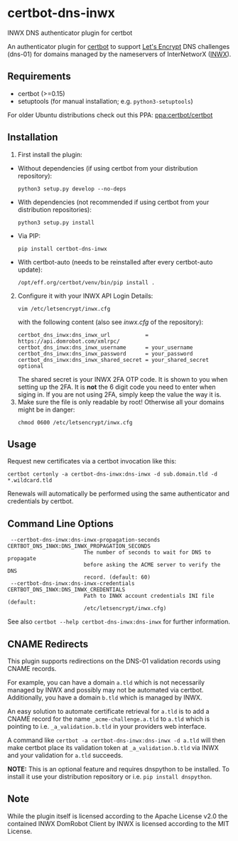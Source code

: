 # certbot-dns-inwx
INWX DNS authenticator plugin for certbot

An authenticator plugin for [certbot](https://certbot.eff.org/) to support [Let's Encrypt](https://letsencrypt.org/) DNS challenges (dns-01) for domains managed by the nameservers of InterNetworX ([INWX](https://www.inwx.com)).

## Requirements
* certbot (>=0.15)
* setuptools (for manual installation; e.g. `python3-setuptools`)

For older Ubuntu distributions check out this PPA: [ppa:certbot/certbot](https://launchpad.net/~certbot/+archive/ubuntu/certbot)

## Installation
1. First install the plugin:
 * Without dependencies (if using certbot from your distribution repository):
   ```
   python3 setup.py develop --no-deps
   ```
 * With dependencies (not recommended if using certbot from your distribution repositories):
   ```
   python3 setup.py install
   ```
 * Via PIP:
   ```
   pip install certbot-dns-inwx
   ```
 * With certbot-auto (needs to be reinstalled after every certbot-auto update):
   ```
   /opt/eff.org/certbot/venv/bin/pip install .
   ```

2. Configure it with your INWX API Login Details:
   ```
   vim /etc/letsencrypt/inwx.cfg
   ```
   with the following content (also see *inwx.cfg* of the repository):
   ```
   certbot_dns_inwx:dns_inwx_url           = https://api.domrobot.com/xmlrpc/
   certbot_dns_inwx:dns_inwx_username      = your_username
   certbot_dns_inwx:dns_inwx_password      = your_password
   certbot_dns_inwx:dns_inwx_shared_secret = your_shared_secret optional
   ```
   The shared secret is your INWX 2FA OTP code. It is shown to you when setting up the 2FA. It is **not** the 6 digit code you need to enter when siging in. If you are not using 2FA, simply keep the value the way it is.
3. Make sure the file is only readable by root! Otherwise all your domains might be in danger:
   ```
   chmod 0600 /etc/letsencrypt/inwx.cfg
   ```

## Usage
Request new certificates via a certbot invocation like this:

    certbot certonly -a certbot-dns-inwx:dns-inwx -d sub.domain.tld -d *.wildcard.tld

Renewals will automatically be performed using the same authenticator and credentials by certbot.

## Command Line Options
```
 --certbot-dns-inwx:dns-inwx-propagation-seconds CERTBOT_DNS_INWX:DNS_INWX_PROPAGATION_SECONDS
                        The number of seconds to wait for DNS to propagate
                        before asking the ACME server to verify the DNS
                        record. (default: 60)
 --certbot-dns-inwx:dns-inwx-credentials CERTBOT_DNS_INWX:DNS_INWX_CREDENTIALS
                        Path to INWX account credentials INI file (default:
                        /etc/letsencrypt/inwx.cfg)

```

See also `certbot --help certbot-dns-inwx:dns-inwx` for further information.

## CNAME Redirects
This plugin supports redirections on the DNS-01 validation records using CNAME records.

For example, you can have a domain `a.tld` which is not necessarily managed by INWX and possibly may not be automated via certbot. Additionally, you have a domain `b.tld` which is managed by INWX.

An easy solution to automate certificate retrieval for `a.tld` is to add a CNAME record for the name `_acme-challenge.a.tld` to `a.tld` which is pointing to i.e. `_a_validation.b.tld` in your providers web interface.

A command like `certbot -a certbot-dns-inwx:dns-inwx -d a.tld` will then make certbot place its validation token at `_a_validation.b.tld` via INWX and your validation for `a.tld` succeeds.

**NOTE:** This is an optional feature and requires dnspython to be installed. To install it use your distribution repository or i.e. `pip install dnspython`.

## Note
While the plugin itself is licensed according to the Apache License v2.0 the contained INWX DomRobot Client by INWX is licensed according to the MIT License.
